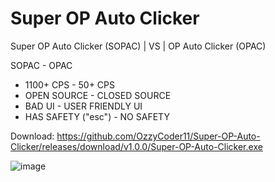 # Super OP Auto Clicker

Super OP Auto Clicker (SOPAC) | VS | OP Auto Clicker (OPAC)

SOPAC               -        OPAC

- 1100+ CPS                  - 50+ CPS
- OPEN SOURCE                - CLOSED SOURCE
- BAD UI                     - USER FRIENDLY UI
- HAS SAFETY ("esc")                - NO SAFETY

Download: https://github.com/OzzyCoder11/Super-OP-Auto-Clicker/releases/download/v1.0.0/Super-OP-Auto-Clicker.exe

![image](https://github.com/user-attachments/assets/4af27fed-9e9d-4d24-8e7d-1dac67cd8f72)
